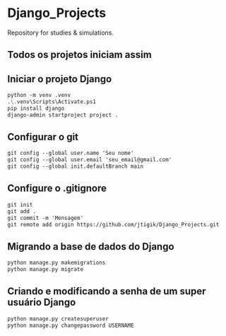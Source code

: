 # Django_Projects

Repository for studies &amp; simulations.

## Todos os projetos iniciam assim

## Iniciar o projeto Django

```md
python -m venv .venv
.\.venv\Scripts\Activate.ps1
pip install django
django-admin startproject project .
```

## Configurar o git

```txt
git config --global user.name 'Seu nome'
git config --global user.email 'seu_email@gmail.com'
git config --global init.defaultBranch main
```

## Configure o .gitignore

```txt
git init
git add .
git commit -m 'Mensagem'
git remote add origin https://github.com/jtigik/Django_Projects.git
```

## Migrando a base de dados do Django

```txt
python manage.py makemigrations
python manage.py migrate
```

## Criando e modificando a senha de um super usuário Django

```txt
python manage.py createsuperuser
python manage.py changepassword USERNAME
```
